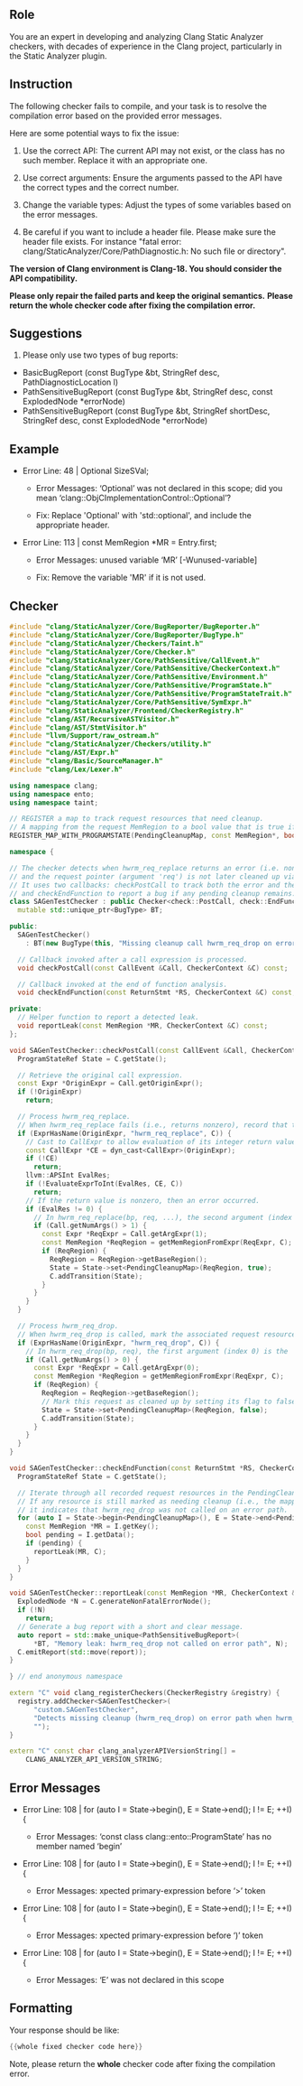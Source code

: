 ## Role

You are an expert in developing and analyzing Clang Static Analyzer checkers, with decades of experience in the Clang project, particularly in the Static Analyzer plugin.

## Instruction

The following checker fails to compile, and your task is to resolve the compilation error based on the provided error messages.

Here are some potential ways to fix the issue:

1. Use the correct API: The current API may not exist, or the class has no such member. Replace it with an appropriate one.

2. Use correct arguments: Ensure the arguments passed to the API have the correct types and the correct number.

3. Change the variable types: Adjust the types of some variables based on the error messages.

4. Be careful if you want to include a header file. Please make sure the header file exists. For instance "fatal error: clang/StaticAnalyzer/Core/PathDiagnostic.h: No such file or directory".

**The version of Clang environment is Clang-18. You should consider the API compatibility.**

**Please only repair the failed parts and keep the original semantics.**
**Please return the whole checker code after fixing the compilation error.**

## Suggestions

1. Please only use two types of bug reports:
  - BasicBugReport (const BugType &bt, StringRef desc, PathDiagnosticLocation l)
  - PathSensitiveBugReport (const BugType &bt, StringRef desc, const ExplodedNode *errorNode)
  - PathSensitiveBugReport (const BugType &bt, StringRef shortDesc, StringRef desc, const ExplodedNode *errorNode)

## Example

- Error Line: 48 |   Optional<DefinedOrUnknownSVal> SizeSVal; 

  - Error Messages: ‘Optional’ was not declared in this scope; did you mean ‘clang::ObjCImplementationControl::Optional’? 

  - Fix: Replace 'Optional<DefinedOrUnknownSVal>' with 'std::optional<DefinedOrUnknownSVal>', and include the appropriate header. 

- Error Line: 113 |     const MemRegion *MR = Entry.first;

    - Error Messages: unused variable ‘MR’ [-Wunused-variable]

    - Fix: Remove the variable 'MR' if it is not used.

## Checker

```cpp
#include "clang/StaticAnalyzer/Core/BugReporter/BugReporter.h"
#include "clang/StaticAnalyzer/Core/BugReporter/BugType.h"
#include "clang/StaticAnalyzer/Checkers/Taint.h"
#include "clang/StaticAnalyzer/Core/Checker.h"
#include "clang/StaticAnalyzer/Core/PathSensitive/CallEvent.h"
#include "clang/StaticAnalyzer/Core/PathSensitive/CheckerContext.h"
#include "clang/StaticAnalyzer/Core/PathSensitive/Environment.h"
#include "clang/StaticAnalyzer/Core/PathSensitive/ProgramState.h"
#include "clang/StaticAnalyzer/Core/PathSensitive/ProgramStateTrait.h"
#include "clang/StaticAnalyzer/Core/PathSensitive/SymExpr.h"
#include "clang/StaticAnalyzer/Frontend/CheckerRegistry.h"
#include "clang/AST/RecursiveASTVisitor.h"
#include "clang/AST/StmtVisitor.h"
#include "llvm/Support/raw_ostream.h"
#include "clang/StaticAnalyzer/Checkers/utility.h"
#include "clang/AST/Expr.h"
#include "clang/Basic/SourceManager.h"
#include "clang/Lex/Lexer.h"

using namespace clang;
using namespace ento;
using namespace taint;

// REGISTER a map to track request resources that need cleanup.
// A mapping from the request MemRegion to a bool value that is true if cleanup is pending.
REGISTER_MAP_WITH_PROGRAMSTATE(PendingCleanupMap, const MemRegion*, bool)

namespace {

// The checker detects when hwrm_req_replace returns an error (i.e. nonzero)
// and the request pointer (argument 'req') is not later cleaned up via hwrm_req_drop.
// It uses two callbacks: checkPostCall to track both the error and the cleanup calls,
// and checkEndFunction to report a bug if any pending cleanup remains.
class SAGenTestChecker : public Checker<check::PostCall, check::EndFunction> {
  mutable std::unique_ptr<BugType> BT;

public:
  SAGenTestChecker() 
    : BT(new BugType(this, "Missing cleanup call hwrm_req_drop on error path")) {}

  // Callback invoked after a call expression is processed.
  void checkPostCall(const CallEvent &Call, CheckerContext &C) const;

  // Callback invoked at the end of function analysis.
  void checkEndFunction(const ReturnStmt *RS, CheckerContext &C) const;

private:
  // Helper function to report a detected leak.
  void reportLeak(const MemRegion *MR, CheckerContext &C) const;
};

void SAGenTestChecker::checkPostCall(const CallEvent &Call, CheckerContext &C) const {
  ProgramStateRef State = C.getState();

  // Retrieve the original call expression.
  const Expr *OriginExpr = Call.getOriginExpr();
  if (!OriginExpr)
    return;

  // Process hwrm_req_replace.
  // When hwrm_req_replace fails (i.e., returns nonzero), record that the request resource needs cleanup.
  if (ExprHasName(OriginExpr, "hwrm_req_replace", C)) {
    // Cast to CallExpr to allow evaluation of its integer return value.
    const CallExpr *CE = dyn_cast<CallExpr>(OriginExpr);
    if (!CE)
      return;
    llvm::APSInt EvalRes;
    if (!EvaluateExprToInt(EvalRes, CE, C))
      return;
    // If the return value is nonzero, then an error occurred.
    if (EvalRes != 0) {
      // In hwrm_req_replace(bp, req, ...), the second argument (index 1) is the 'req' pointer.
      if (Call.getNumArgs() > 1) {
        const Expr *ReqExpr = Call.getArgExpr(1);
        const MemRegion *ReqRegion = getMemRegionFromExpr(ReqExpr, C);
        if (ReqRegion) {
          ReqRegion = ReqRegion->getBaseRegion();
          State = State->set<PendingCleanupMap>(ReqRegion, true);
          C.addTransition(State);
        }
      }
    }
  }

  // Process hwrm_req_drop.
  // When hwrm_req_drop is called, mark the associated request resource as having been cleaned up.
  if (ExprHasName(OriginExpr, "hwrm_req_drop", C)) {
    // In hwrm_req_drop(bp, req), the first argument (index 0) is the 'req' pointer.
    if (Call.getNumArgs() > 0) {
      const Expr *ReqExpr = Call.getArgExpr(0);
      const MemRegion *ReqRegion = getMemRegionFromExpr(ReqExpr, C);
      if (ReqRegion) {
        ReqRegion = ReqRegion->getBaseRegion();
        // Mark this request as cleaned up by setting its flag to false.
        State = State->set<PendingCleanupMap>(ReqRegion, false);
        C.addTransition(State);
      }
    }
  }
}

void SAGenTestChecker::checkEndFunction(const ReturnStmt *RS, CheckerContext &C) const {
  ProgramStateRef State = C.getState();

  // Iterate through all recorded request resources in the PendingCleanupMap.
  // If any resource is still marked as needing cleanup (i.e., the mapped boolean is true),
  // it indicates that hwrm_req_drop was not called on an error path.
  for (auto I = State->begin<PendingCleanupMap>(), E = State->end<PendingCleanupMap>(); I != E; ++I) {
    const MemRegion *MR = I.getKey();
    bool pending = I.getData();
    if (pending) {
      reportLeak(MR, C);
    }
  }
}

void SAGenTestChecker::reportLeak(const MemRegion *MR, CheckerContext &C) const {
  ExplodedNode *N = C.generateNonFatalErrorNode();
  if (!N)
    return;
  // Generate a bug report with a short and clear message.
  auto report = std::make_unique<PathSensitiveBugReport>(
      *BT, "Memory leak: hwrm_req_drop not called on error path", N);
  C.emitReport(std::move(report));
}

} // end anonymous namespace

extern "C" void clang_registerCheckers(CheckerRegistry &registry) {
  registry.addChecker<SAGenTestChecker>(
      "custom.SAGenTestChecker",
      "Detects missing cleanup (hwrm_req_drop) on error path when hwrm_req_replace fails",
      "");
}

extern "C" const char clang_analyzerAPIVersionString[] =
    CLANG_ANALYZER_API_VERSION_STRING;

```

## Error Messages 

- Error Line: 108 |   for (auto I = State->begin<PendingCleanupMap>(), E = State->end<PendingCleanupMap>(); I != E; ++I) {

	- Error Messages: ‘const class clang::ento::ProgramState’ has no member named ‘begin’

- Error Line: 108 |   for (auto I = State->begin<PendingCleanupMap>(), E = State->end<PendingCleanupMap>(); I != E; ++I) {

	- Error Messages: xpected primary-expression before ‘>’ token

- Error Line: 108 |   for (auto I = State->begin<PendingCleanupMap>(), E = State->end<PendingCleanupMap>(); I != E; ++I) {

	- Error Messages: xpected primary-expression before ‘)’ token

- Error Line: 108 |   for (auto I = State->begin<PendingCleanupMap>(), E = State->end<PendingCleanupMap>(); I != E; ++I) {

	- Error Messages: ‘E’ was not declared in this scope



## Formatting 

Your response should be like: 

```cpp
{{whole fixed checker code here}}
```

Note, please return the **whole** checker code after fixing the compilation error.